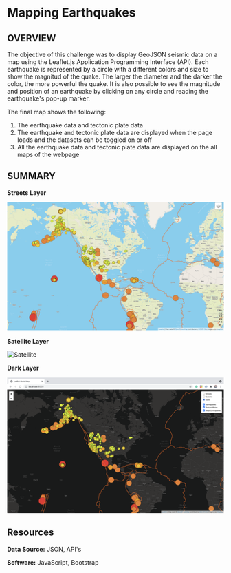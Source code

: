 # Mapping Earthquakes




## OVERVIEW 


The objective of this challenge was to display GeoJSON seismic data on a map using the Leaflet.js Application Programming Interface (API). Each earthquake is represented by a circle with a different colors and size to show the magnitud of the quake. The larger the diameter and the darker the color, the more powerful the quake. It is also possible to see the magnitude and position of an earthquake by clicking on any circle and reading the earthquake's pop-up marker.


The final map shows the following:

1. The earthquake data and tectonic plate data 
2. The earthquake and tectonic plate data are displayed when the page loads and the datasets can be toggled on or off
3. All the earthquake data and tectonic plate data are displayed on the all maps of the webpage




## SUMMARY

**Streets Layer**

![Streets](Resources/Streets.png)


**Satellite Layer**

![Satellite](Resources/Satellite.png)


**Dark Layer**

![Satellite](Resources/Dark.png)




## Resources

**Data Source:** JSON, API's

**Software:** JavaScript, Bootstrap